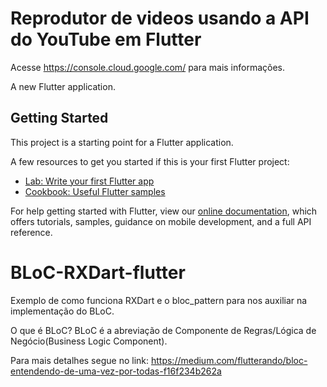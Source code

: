 # Reprodutor de videos usando a API do YouTube em Flutter

Acesse https://console.cloud.google.com/ para mais informações.

A new Flutter application.

## Getting Started

This project is a starting point for a Flutter application.

A few resources to get you started if this is your first Flutter project:

- [Lab: Write your first Flutter app](https://flutter.dev/docs/get-started/codelab)
- [Cookbook: Useful Flutter samples](https://flutter.dev/docs/cookbook)

For help getting started with Flutter, view our
[online documentation](https://flutter.dev/docs), which offers tutorials,
samples, guidance on mobile development, and a full API reference.
# BLoC-RXDart-flutter
Exemplo de como funciona RXDart e o bloc_pattern para nos auxiliar na implementação do BLoC.

O que é BLoC?
BLoC é a abreviação de Componente de Regras/Lógica de Negócio(Business Logic Component).

Para mais detalhes segue no link: https://medium.com/flutterando/bloc-entendendo-de-uma-vez-por-todas-f16f234b262a
